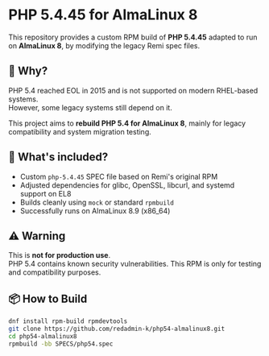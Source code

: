 # PHP 5.4.45 for AlmaLinux 8

This repository provides a custom RPM build of **PHP 5.4.45** adapted to run on **AlmaLinux 8**, by modifying the legacy Remi spec files.

## 🧠 Why?

PHP 5.4 reached EOL in 2015 and is not supported on modern RHEL-based systems.  
However, some legacy systems still depend on it.

This project aims to **rebuild PHP 5.4 for AlmaLinux 8**, mainly for legacy compatibility and system migration testing.

## 🔧 What's included?

- Custom `php-5.4.45` SPEC file based on Remi's original RPM
- Adjusted dependencies for glibc, OpenSSL, libcurl, and systemd support on EL8
- Builds cleanly using `mock` or standard `rpmbuild`
- Successfully runs on AlmaLinux 8.9 (x86_64)

## ⚠️ Warning

This is **not for production use**.  
PHP 5.4 contains known security vulnerabilities. This RPM is only for testing and compatibility purposes.

## 📦 How to Build

```bash
dnf install rpm-build rpmdevtools
git clone https://github.com/redadmin-k/php54-almalinux8.git
cd php54-almalinux8
rpmbuild -bb SPECS/php54.spec

